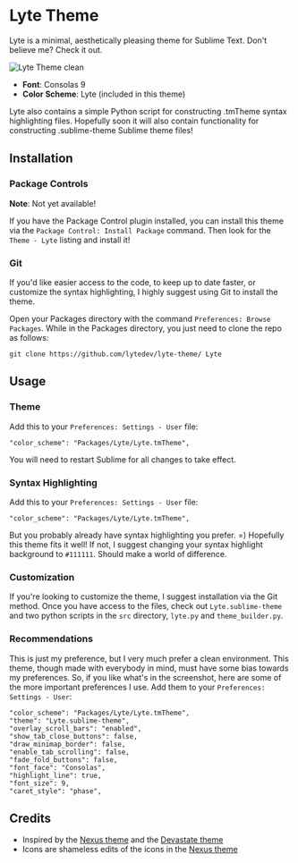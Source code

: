 # Lyte Theme

Lyte is a minimal, aesthetically pleasing theme for Sublime Text. Don't believe me? Check it out.

![Lyte Theme clean][3]

* **Font**: Consolas 9
* **Color Scheme**: Lyte (included in this theme)

Lyte also contains a simple Python script for constructing .tmTheme syntax highlighting files. Hopefully soon it will also contain functionality for constructing .sublime-theme Sublime theme files!

## Installation

### Package Controls

**Note**: Not yet available!

If you have the Package Control plugin installed, you can install this theme via the `Package Control: Install Package` command. Then look for the `Theme - Lyte` listing and install it!

### Git

If you'd like easier access to the code, to keep up to date faster, or customize the syntax highlighting, I highly suggest using Git to install the theme.

Open your Packages directory with the command `Preferences: Browse Packages`. While in the Packages directory, you just need to clone the repo as follows:

	git clone https://github.com/lytedev/lyte-theme/ Lyte

## Usage

### Theme

Add this to your `Preferences: Settings - User` file:

    "color_scheme": "Packages/Lyte/Lyte.tmTheme",

You will need to restart Sublime for all changes to take effect.

### Syntax Highlighting

Add this to your `Preferences: Settings - User` file:

    "color_scheme": "Packages/Lyte/Lyte.tmTheme",

But you probably already have syntax highlighting you prefer. =) Hopefully this theme fits it well! If not, I suggest changing your syntax highlight background to `#111111`. Should make a world of difference.

### Customization

If you're looking to customize the theme, I suggest installation via the Git method. Once you have access to the files, check out `Lyte.sublime-theme` and two python scripts in the `src` directory, `lyte.py` and `theme_builder.py`.

### Recommendations

This is just my preference, but I very much prefer a clean environment. This theme, though made with everybody in mind, must have some bias towards my preferences. So, if you like what's in the screenshot, here are some of the more important preferences I use. Add them to your `Preferences: Settings - User`:

    "color_scheme": "Packages/Lyte/Lyte.tmTheme",
    "theme": "Lyte.sublime-theme",
	"overlay_scroll_bars": "enabled",
	"show_tab_close_buttons": false,
    "draw_minimap_border": false,
    "enable_tab_scrolling": false,
    "fade_fold_buttons": false,
    "font_face": "Consolas",
	"highlight_line": true,
    "font_size": 9,
    "caret_style": "phase",

## Credits

* Inspired by the [Nexus theme][1] and the [Devastate theme][2]
* Icons are shameless edits of the icons in the [Nexus theme][1]

[1]: https://github.com/EleazarCrusader/nexus-theme
[2]: https://github.com/vlakarados/devastate
[3]: https://raw.githubusercontent.com/lytedev/lyte-theme/master/assets/screenshots/lyte-theme-small-clean.png
[4]: https://raw.githubusercontent.com/lytedev/lyte-theme/master/assets/screenshots/lyte-theme-fhd-grid.png
